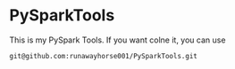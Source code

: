 # PySparkTools

This is my PySpark Tools. If you want colne it, you can use 

```{bash}
git@github.com:runawayhorse001/PySparkTools.git
```